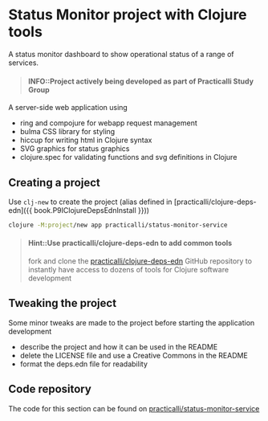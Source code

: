 # Status Monitor project with Clojure tools
A status monitor dashboard to show operational status of a range of services.

> #### INFO::Project actively being developed as part of Practicalli Study Group

A server-side web application using
- ring and compojure for webapp request management
- bulma CSS library for styling
- hiccup for writing html in Clojure syntax
- SVG graphics for status graphics
- clojure.spec for validating functions and svg definitions in Clojure


## Creating a project
Use `clj-new` to create the project (alias defined in [practicalli/clojure-deps-edn]({{ book.P9IClojureDepsEdnInstall }}))

```bash
clojure -M:project/new app practicalli/status-monitor-service
```

> #### Hint::Use practicalli/clojure-deps-edn to add common tools
> fork and clone the [practicalli/clojure-deps-edn](https://github.com/practicalli/clojure-deps-edn) GitHub repository to instantly have access to dozens of tools for Clojure software development


## Tweaking the project
Some minor tweaks are made to the project before starting the application development

- describe the project and how it can be used in the README
- delete the LICENSE file and use a Creative Commons in the README
- format the deps.edn file for readability


## Code repository
The code for this section can be found on [practicalli/status-monitor-service](https://github.com/practicalli/status-monitor-service)
